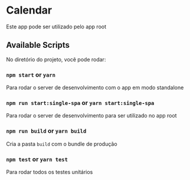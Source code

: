 # Calendar 

Este app pode ser utilizado pelo app root

## Available Scripts

No diretório do projeto, você pode rodar:

### `npm start` or `yarn`

Para rodar o server de desenvolvimento com o app em modo standalone

### `npm run start:single-spa` or `yarn start:single-spa`

Para rodar o server de desenvolvimento para ser utilizado no app root

### `npm run build` or `yarn build` 

Cria a pasta `build` com o bundle de produção

### `npm test` or `yarn test`

Para rodar todos os testes unítários

